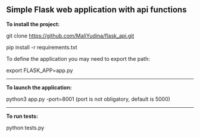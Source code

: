 Simple Flask web application with api functions
---------------

**To install the project:**

git clone https://github.com/MaliYudina/flask_api.git

pip install -r requirements.txt

To define the application you may need to export the path:

export FLASK_APP=app.py

----------------
**To launch the application:**


python3 app.py -port=8001
(port is not obligatory, default is 5000)

----------------
**To run tests:**

python tests.py